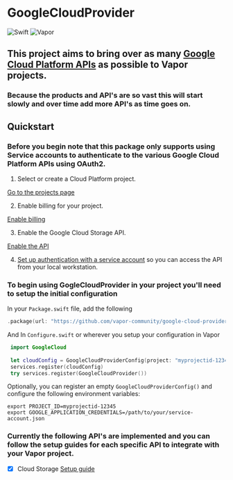 # GoogleCloudProvider

![Swift](http://img.shields.io/badge/swift-4.1-brightgreen.svg)
![Vapor](http://img.shields.io/badge/vapor-3.0-brightgreen.svg)

## This project aims to bring over as many [Google Cloud Platform APIs](https://cloud.google.com/products/) as possible to Vapor projects.

### Because the products and API's are so vast this will start slowly and over time add more API's as time goes on.

## Quickstart

### Before you begin note that this package only supports using Service accounts to authenticate to the various Google Cloud Platform APIs using OAuth2.

1. Select or create a Cloud Platform project.

[Go to the projects page][projects]

2. Enable billing for your project.

[Enable billing][billing]

3. Enable the Google Cloud Storage API.

[Enable the API][enable_api]

4. [Set up authentication with a service account][auth] so you can access the
API from your local workstation.

[projects]: https://console.cloud.google.com/project
[billing]: https://support.google.com/cloud/answer/6293499#enable-billing
[enable_api]: https://console.cloud.google.com/flows/enableapi?apiid=storage-api.googleapis.com
[auth]: https://cloud.google.com/docs/authentication/getting-started

### To begin using GogleCloudProvider in your project you'll need to setup the initial configuration

In your `Package.swift` file, add the following

```swift
.package(url: "https://github.com/vapor-community/google-cloud-provider.git", from: "0.0.1")
```

And In `Configure.swift` or wherever you setup your configuration in Vapor

```swift
 import GoogleCloud
 
 let cloudConfig = GoogleCloudProviderConfig(project: "myprojectid-12345", credentialFile: "path to your service account json")
 services.register(cloudConfig)
 try services.register(GoogleCloudProvider())
```

Optionally, you can register an empty `GoogleCloudProviderConfig()` and configure the following environment variables:

```shell
export PROJECT_ID=myprojectid-12345
export GOOGLE_APPLICATION_CREDENTIALS=/path/to/your/service-account.json
```

### Currently the following API's are implemented and you can follow the setup guides for each specific API to integrate with your Vapor project.
* [x] Cloud Storage [Setup guide](https://github.com/Andrewangeta/GoogleCloudProvider/tree/master/Sources/GoogleCloudProvider/Storage/README.md)
